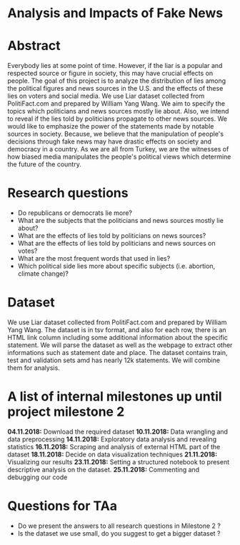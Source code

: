# Analysis and Impacts of Fake News

# Abstract
Everybody lies at some point of time. However, if the liar is a popular and respected source or figure in society, this may have crucial effects on people. The goal of this project is to analyze the distribution of lies among the political figures and news sources in the U.S. and the effects of these lies on voters and social media. We use Liar dataset collected from PolitiFact.com and prepared by William Yang Wang. We aim to specify the topics which politicians and news sources mostly lie about. Also, we intend to reveal if the lies told by politicians propagate to other news sources. We would like to emphasize the power of the statements made by notable sources in society. Because, we believe that the manipulation of people's decisions through fake news may have drastic effects on society and democracy in a country. As we are all from Turkey, we are the witnesses of how biased media manipulates the people's political views which determine the future of the country.  

# Research questions 
- Do republicans or democrats lie more?
- What are the subjects that the politicians and news sources mostly lie about?
- What are the effects of lies told by politicians on news sources?
- What are the effects of lies told by politicians and news sources on votes?
- What are the most frequent words that used in lies?
- Which political side lies more about specific subjects (i.e. abortion, climate change)?

# Dataset
We use Liar dataset collected from PolitiFact.com and prepared by William Yang Wang. The dataset is in tsv format, and also for each row, there is an HTML link column including some additional information about the specific statement. We will parse the dataset as well as the webpage to extract other informations such as statement date and place. The dataset contains train, test and validation sets amd has nearly 12k statements. We will combine them for analysis.

# A list of internal milestones up until project milestone 2

**04.11.2018:** Download the required dataset
**10.11.2018:** Data wrangling and data preprocessing
**14.11.2018:** Exploratory data analysis and revealing statistics
**16.11.2018:** Scraping and analysis of external HTML part of the dataset
**18.11.2018:** Decide on data visualization techniques
**21.11.2018:** Visualizing our results
**23.11.2018:** Setting a structured notebook to present descriptive analysis on the dataset.
**25.11.2018:** Commenting and debugging our code

# Questions for TAa
- Do we present the answers to all research questions in Milestone 2 ?
- Is the dataset we use small, do you suggest to get a bigger dataset ?
